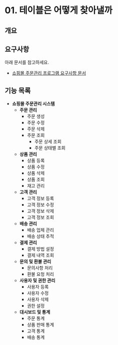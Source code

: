 # 01. 테이블은 어떻게 찾아낼까


## 개요


## 요구사항

아래 문서를 참고하세요.

* [쇼핑몰 주문관리 프로그램 요구사항 문서](../002/)


## 기능 목록

- **쇼핑몰 주문관리 시스템**
  - **주문 관리**
    - 주문 생성
    - 주문 수정
    - 주문 삭제
    - 주문 조회
      - 주문 상세 조회
      - 주문 상태별 조회
  - **상품 관리**
    - 상품 등록
    - 상품 수정
    - 상품 삭제
    - 상품 조회
    - 재고 관리
  - **고객 관리**
    - 고객 정보 등록
    - 고객 정보 수정
    - 고객 정보 삭제
    - 고객 정보 조회
  - **배송 관리**
    - 배송 업체 관리
    - 배송 상태 추적
  - **결제 관리**
    - 결제 방법 설정
    - 결제 내역 조회
  - **문의 및 환불 관리**
    - 문의사항 처리
    - 환불 요청 처리
  - **사용자 및 권한 관리**
    - 사용자 등록
    - 사용자 수정
    - 사용자 삭제
    - 권한 설정
  - **대시보드 및 통계**
    - 주문 통계
    - 상품 판매 통계
    - 고객 통계
    - 배송 통계

